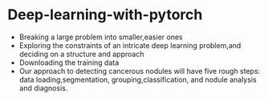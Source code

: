 # Deep-learning-with-pytorch
* Breaking a large problem into smaller,easier ones
* Exploring the constraints of an intricate deep learning problem,and deciding on a structure
  and approach
* Downloading the training data
* Our approach to detecting cancerous nodules will have five rough steps: data loading,segmentation,
  grouping,classification, and nodule analysis and diagnosis.